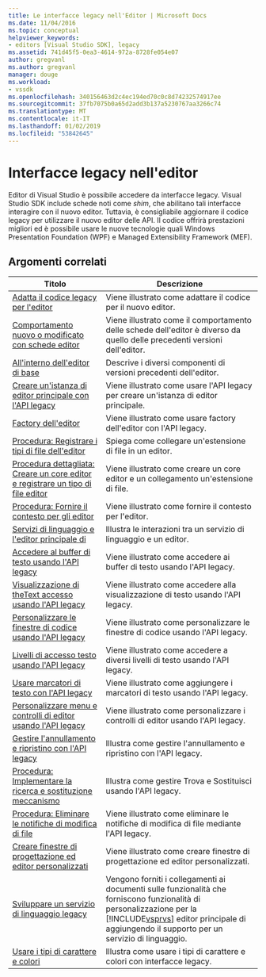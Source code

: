 ```yaml
---
title: Le interfacce legacy nell'Editor | Microsoft Docs
ms.date: 11/04/2016
ms.topic: conceptual
helpviewer_keywords:
- editors [Visual Studio SDK], legacy
ms.assetid: 741d45f5-0ea3-4614-972a-8728fe054e07
author: gregvanl
ms.author: gregvanl
manager: douge
ms.workload:
- vssdk
ms.openlocfilehash: 340156463d2c4ec194ed70c0c8d74232574917ee
ms.sourcegitcommit: 37fb7075b0a65d2add3b137a5230767aa3266c74
ms.translationtype: MT
ms.contentlocale: it-IT
ms.lasthandoff: 01/02/2019
ms.locfileid: "53842645"
---
```

# <a name="legacy-interfaces-in-the-editor"></a>Interfacce legacy nell'editor
Editor di Visual Studio è possibile accedere da interfacce legacy. Visual Studio SDK include schede noti come *shim*, che abilitano tali interfacce interagire con il nuovo editor. Tuttavia, è consigliabile aggiornare il codice legacy per utilizzare il nuovo editor delle API. Il codice offrirà prestazioni migliori ed è possibile usare le nuove tecnologie quali Windows Presentation Foundation (WPF) e Managed Extensibility Framework (MEF).  

## <a name="related-topics"></a>Argomenti correlati  

| Titolo | Descrizione |
| - | - |
| [Adatta il codice legacy per l'editor](../extensibility/adapting-legacy-code-to-the-editor.md) | Viene illustrato come adattare il codice per il nuovo editor. |
| [Comportamento nuovo o modificato con schede editor](../extensibility/new-or-changed-behavior-with-editor-adapters.md) | Viene illustrato come il comportamento delle schede dell'editor è diverso da quello delle precedenti versioni dell'editor. |
| [All'interno dell'editor di base](../extensibility/inside-the-core-editor.md) | Descrive i diversi componenti di versioni precedenti dell'editor. |
| [Creare un'istanza di editor principale con l'API legacy](../extensibility/instantiating-the-core-editor-by-using-the-legacy-api.md) | Viene illustrato come usare l'API legacy per creare un'istanza di editor principale. |
| [Factory dell'editor](../extensibility/editor-factories.md) | Viene illustrato come usare factory dell'editor con l'API legacy. |
| [Procedura: Registrare i tipi di file dell'editor](../extensibility/how-to-register-editor-file-types.md) | Spiega come collegare un'estensione di file in un editor. |
| [Procedura dettagliata: Creare un core editor e registrare un tipo di file editor](../extensibility/walkthrough-creating-a-core-editor-and-registering-an-editor-file-type.md) | Viene illustrato come creare un core editor e un collegamento un'estensione di file. |
| [Procedura: Fornire il contesto per gli editor](../extensibility/how-to-provide-context-for-editors.md) | Viene illustrato come fornire il contesto per l'editor. |
| [Servizi di linguaggio e l'editor principale di](../extensibility/language-services-and-the-core-editor.md) | Illustra le interazioni tra un servizio di linguaggio e un editor. |
| [Accedere al buffer di testo usando l'API legacy](../extensibility/accessing-the-text-buffer-by-using-the-legacy-api.md) | Viene illustrato come accedere ai buffer di testo usando l'API legacy. |
| [Visualizzazione di theText accesso usando l'API legacy](../extensibility/accessing-thetext-view-by-using-the-legacy-api.md) | Viene illustrato come accedere alla visualizzazione di testo usando l'API legacy. |
| [Personalizzare le finestre di codice usando l'API legacy](../extensibility/customizing-code-windows-by-using-the-legacy-api.md) | Viene illustrato come personalizzare le finestre di codice usando l'API legacy. |
| [Livelli di accesso testo usando l'API legacy](../extensibility/accessing-text-layers-by-using-the-legacy-api.md) | Viene illustrato come accedere a diversi livelli di testo usando l'API legacy. |
| [Usare marcatori di testo con l'API legacy](../extensibility/using-text-markers-with-the-legacy-api.md) | Viene illustrato come aggiungere i marcatori di testo usando l'API legacy. |
| [Personalizzare menu e controlli di editor usando l'API legacy](../extensibility/customizing-editor-controls-and-menus-by-using-the-legacy-api.md) | Viene illustrato come personalizzare i controlli di editor usando l'API legacy. |
| [Gestire l'annullamento e ripristino con l'API legacy](../extensibility/managing-undo-and-redo-by-using-the-legacy-api.md) | Illustra come gestire l'annullamento e ripristino con l'API legacy. |
| [Procedura: Implementare la ricerca e sostituzione meccanismo](../extensibility/how-to-implement-the-find-and-replace-mechanism.md) | Illustra come gestire Trova e Sostituisci usando l'API legacy. |
| [Procedura: Eliminare le notifiche di modifica di file](../extensibility/how-to-suppress-file-change-notifications.md) | Viene illustrato come eliminare le notifiche di modifica di file mediante l'API legacy. |
| [Creare finestre di progettazione ed editor personalizzati](../extensibility/creating-custom-editors-and-designers.md) | Viene illustrato come creare finestre di progettazione ed editor personalizzati. |
| [Sviluppare un servizio di linguaggio legacy](../extensibility/internals/developing-a-legacy-language-service.md) | Vengono forniti i collegamenti ai documenti sulle funzionalità che forniscono funzionalità di personalizzazione per la [!INCLUDE[vsprvs](../code-quality/includes/vsprvs_md.md)] editor principale di aggiungendo il supporto per un servizio di linguaggio. |
| [Usare i tipi di carattere e colori](../extensibility/using-fonts-and-colors.md) | Illustra come usare i tipi di carattere e colori con interfacce legacy. |
